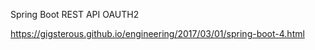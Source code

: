 
Spring Boot REST API OAUTH2

https://gigsterous.github.io/engineering/2017/03/01/spring-boot-4.html
